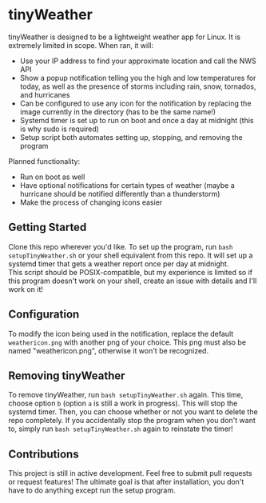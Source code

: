 # tinyWeather
tinyWeather is designed to be a lightweight weather app for Linux. It is extremely limited in scope. When ran, it will:
- Use your IP address to find your approximate location and call the NWS API
- Show a popup notification telling you the high and low temperatures for today, as well as the presence of storms including rain, snow, tornados, and hurricanes
- Can be configured to use any icon for the notification by replacing the image currently in the directory (has to be the same name!)
- Systemd timer is set up to run on boot and once a day at midnight (this is why sudo is required)
- Setup script both automates setting up, stopping, and removing the program

Planned functionality:
- Run on boot as well
- Have optional notifications for certain types of weather (maybe a hurricane should be notified differently than a thunderstorm)
- Make the process of changing icons easier 

## Getting Started
Clone this repo wherever you'd like. To set up the program, run `bash setupTinyWeather.sh` or your shell equivalent from this repo. It will set up a systemd timer that gets a weather report once per day at midnight.\
This script should be POSIX-compatible, but my experience is limited so if this program doesn't work on your shell, create an issue with details and I'll work on it!

## Configuration
To modify the icon being used in the notification, replace the default `weathericon.png` with another png of your choice. This png must also be named "weathericon.png", otherwise it won't be recognized.

## Removing tinyWeather
To remove tinyWeather, run `bash setupTinyWeather.sh` again. This time, choose option `b` (option `a` is still a work in progress). This will stop the systemd timer. Then, you can choose whether or not you want to delete the repo completely. If you accidentally stop the program when you don't want to, simply run `bash setupTinyWeather.sh` again to reinstate the timer!

## Contributions
This project is still in active development. Feel free to submit pull requests or request features! The ultimate goal is that after installation, you don't have to do anything except run the setup program.
